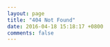 ```yaml
---
layout: page
title: "404 Not Found"
date: 2016-04-18 15:18:17 +0800
comments: false
---
```


<script type="text/javascript" src="http://www.qq.com/404/search_children.js" charset="utf-8"></script>